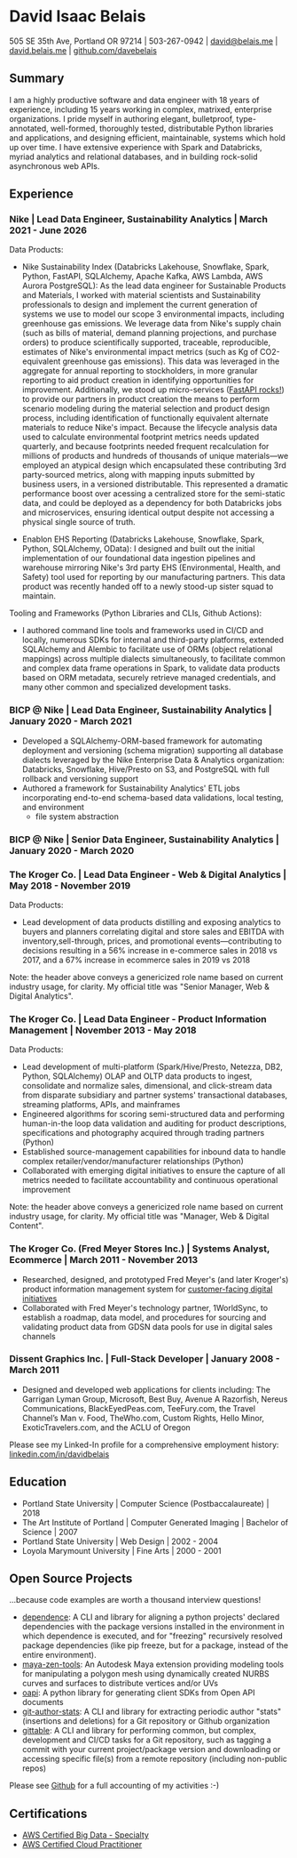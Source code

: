 # David Isaac Belais

505 SE 35th Ave, Portland OR 97214  |  503-267-0942  |
[david@belais.me](mailto:david@belais.me) |
[david.belais.me](https://david.belais.me) |
[github.com/davebelais](https://github.com/davebelais)

## Summary

I am a highly productive software and data engineer with 18 years of
experience, including 15 years working in complex, matrixed, enterprise
organizations. I pride myself in authoring elegant, bulletproof,
type-annotated, well-formed, thoroughly tested, distributable Python
libraries and applications, and designing efficient, maintainable, systems
which hold up over time. I have extensive experience with Spark and
Databricks, myriad analytics and relational databases, and in building
rock-solid asynchronous web APIs.

## Experience

### Nike | Lead Data Engineer, Sustainability Analytics | March 2021 - June 2026

Data Products:

-   Nike Sustainability Index (Databricks Lakehouse, Snowflake, Spark, Python,
    FastAPI, SQLAlchemy, Apache Kafka, AWS Lambda, AWS Aurora PostgreSQL):
    As the lead data engineer for Sustainable Products and Materials, I worked
    with material scientists and Sustainability professionals to design and
    implement the current generation of systems we use to model our scope 3
    environmental impacts, including greenhouse gas emissions. We leverage
    data from Nike's supply chain (such as bills of material, demand
    planning projections, and purchase orders) to produce scientifically
    supported, traceable, reproducible, estimates of Nike's environmental
    impact metrics (such as Kg of CO2-equivalent greenhouse gas emissions).
    This data was leveraged in the aggregate for annual reporting to
    stockholders, in more granular reporting to aid product creation in
    identifying opportunities for improvement.
    Additionally, we stood up micro-services
    ([FastAPI rocks!](https://fastapi.tiangolo.com/)) to provide our partners
    in product creation the means to perform scenario modeling during the
    material selection and product design process, including identification
    of functionally equivalent alternate materials to reduce Nike's impact.
    Because the lifecycle analysis data used to calculate environmental
    footprint metrics needs updated quarterly, and because footprints needed
    frequent recalculation for millions of products and hundreds of thousands
    of unique materials—we employed an atypical design which encapsulated
    these contributing 3rd party-sourced metrics, along with mapping inputs
    submitted by business users, in a versioned distributable. This represented
    a dramatic performance boost over acessing a centralized store for the
    semi-static data, and could be deployed as a dependency for both
    Databricks jobs and microservices, ensuring identical output despite
    not accessing a physical single source of truth.

-   Enablon EHS Reporting (Databricks Lakehouse, Snowflake, Spark, Python,
    SQLAlchemy, OData): I designed and built out the initial implementation of
    our foundational data ingestion pipelines and warehouse mirroring Nike's
    3rd party EHS (Environmental, Health, and Safety) tool used for reporting
    by our manufacturing partners. This data product was recently
    handed off to a newly stood-up sister squad to maintain.

Tooling and Frameworks (Python Libraries and CLIs, Github Actions):

-   I authored command line tools and frameworks
    used in CI/CD and locally, numerous SDKs for internal and third-party
    platforms, extended SQLAlchemy and Alembic to facilitate use of ORMs
    (object relational mappings) across multiple dialects simultaneously, to
    facilitate common and complex data frame operations in Spark, to validate
    data products based on ORM metadata, securely retrieve managed credentials,
    and many other common and specialized development tasks.

### BICP @ Nike | Lead Data Engineer, Sustainability Analytics | January 2020 - March 2021

-   Developed a SQLAlchemy-ORM-based framework for automating deployment and
    versioning (schema migration) supporting all database dialects leveraged
    by the Nike Enterprise Data & Analytics organization: Databricks,
    Snowflake, Hive/Presto on S3, and PostgreSQL with full rollback
    and versioning support
-   Authored a framework for Sustainability Analytics' ETL jobs incorporating
    end-to-end schema-based data validations, local testing, and environment
    + file system abstraction

### BICP @ Nike | Senior Data Engineer, Sustainability Analytics | January 2020 - March 2020

### The Kroger Co. | Lead Data Engineer - Web & Digital Analytics | May 2018 - November 2019

Data Products:

-   Lead development of data products distilling and exposing analytics to
    buyers and planners correlating digital and store sales and EBITDA with
    inventory,sell-through, prices, and promotional events&#8212;contributing
    to decisions resulting in a 56% increase in e-commerce sales in 2018 vs
    2017, and a 67% increase in ecommerce sales in 2019 vs 2018

Note: the header above conveys a genericized role name based on current
industry usage, for clarity. My official title was "Senior Manager, Web &
Digital Analytics".

### The Kroger Co. | Lead Data Engineer - Product Information Management | November 2013 - May 2018

Data Products:

-   Lead development of multi-platform (Spark/Hive/Presto, Netezza, DB2,
    Python, SQLAlchemy)
    OLAP and OLTP data products to ingest, consolidate and normalize sales,
    dimensional, and click-stream data from disparate subsidiary and partner
    systems' transactional databases, streaming platforms, APIs, and
    mainframes
-   Engineered algorithms for scoring semi-structured data and performing
    human-in-the loop data validation and auditing for product descriptions,
    specifications and photography acquired through trading partners (Python)
-   Established source-management capabilities for inbound data to handle complex
    retailer/vendor/manufacturer relationships (Python)
-   Collaborated with emerging digital initiatives to ensure the capture of all
    metrics needed to facilitate accountability and continuous operational
    improvement

Note: the header above conveys a genericized role name based on current
industry usage, for clarity. My official title was "Manager, Web & Digital
Content".

### The Kroger Co. (Fred Meyer Stores Inc.) | Systems Analyst, Ecommerce | March 2011 - November 2013

-   Researched, designed, and prototyped Fred Meyer's (and later Kroger's)
    product information management system for [customer-facing digital
    initiatives](https://fredmeyer.com)
-   Collaborated with Fred Meyer's technology partner, 1WorldSync, to establish a
    roadmap, data model, and procedures for sourcing and validating product data
    from GDSN data pools for use in digital sales channels

### Dissent Graphics Inc. | Full-Stack Developer | January 2008 - March 2011

-   Designed and developed web applications for clients including:
    The Garrigan Lyman Group, Microsoft, Best Buy, Avenue A Razorfish,
    Nereus Communications, BlackEyedPeas.com, TeeFury.com, the Travel Channel’s
    Man v. Food, TheWho.com, Custom Rights, Hello Minor, ExoticTravelers.com, and
    the ACLU of Oregon

Please see my Linked-In profile for a comprehensive employment history:
[linkedin.com/in/davidbelais](https://www.linkedin.com/in/davidbelais)

## Education

- Portland State University | Computer Science (Postbaccalaureate) | 2018
- The Art Institute of Portland | Computer Generated Imaging | Bachelor of
  Science | 2007
- Portland State University | Web Design | 2002 - 2004
- Loyola Marymount University | Fine Arts | 2000 - 2001

## Open Source Projects

...because code examples are worth a thousand interview questions!

-   [dependence](https://dependence.enorganic.org/):
    A CLI and library for aligning a python projects' declared dependencies with the package versions installed in the environment in which dependence is executed, and for "freezing" recursively resolved package dependencies (like pip freeze, but for a package, instead of the entire environment).
-   [maya-zen-tools](https://maya-zen-tools.enorganic.org/):
    An Autodesk Maya extension providing modeling tools for
    manipulating a polygon mesh using dynamically created NURBS curves and
    surfaces to distribute vertices and/or UVs
-   [oapi](https://oapi.enorganic.org/): A python library for generating client
    SDKs from Open API documents
-   [git-author-stats](https://github.com/enorganic/git-author-stats#git-author-stats):
    A CLI and library for extracting periodic author "stats" (insertions and
    deletions) for a Git repository or Github organization
-   [gittable](https://gittable.enorganic.org/): A CLI and library for
    performing common, but complex, development and CI/CD tasks for a Git
    repository, such as tagging a commit with your current project/package
    version and downloading or accessing specific file(s) from a remote
    repository (including non-public repos)

Please see [Github](https://github.com/davebelais) for a full accounting of my
activities :-)

## Certifications

- [AWS Certified Big Data - Specialty](https://www.youracclaim.com/badges/c9885f75-2b4e-42ea-b499-0f99eee3b7e9/public_url)
- [AWS Certified Cloud Practitioner](https://www.youracclaim.com/badges/68b84f25-96ee-4796-ac16-4c625ef4aadd/public_url)
